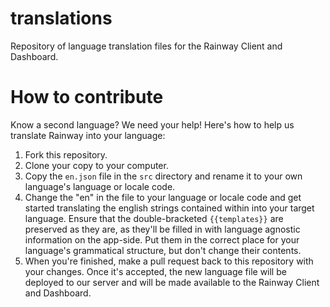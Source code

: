 # translations
Repository of language translation files for the Rainway Client and Dashboard.

# How to contribute
Know a second language? We need your help! Here's how to help us translate Rainway into your language:
1. Fork this repository.
2. Clone your copy to your computer.
3. Copy the `en.json` file in the `src` directory and rename it to your own language's language or locale code.
4. Change the "en" in the file to your language or locale code and get started translating the english strings contained within into your target language. Ensure that the double-bracketed `{{templates}}` are preserved as they are, as they'll be filled in with language agnostic information on the app-side. Put them in the correct place for your language's grammatical structure, but don't change their contents.
5. When you're finished, make a pull request back to this repository with your changes. Once it's accepted, the new language file will be deployed to our server and will be made available to the Rainway Client and Dashboard. 